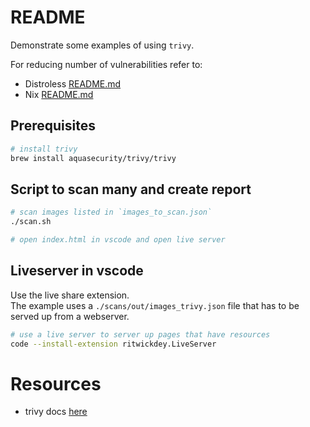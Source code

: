 # README
Demonstrate some examples of using `trivy`.

For reducing number of vulnerabilities refer to:
* Distroless [README.md](../28_distroless/README.md)  
* Nix [README.md](https://github.com/chrisguest75/nix-examples/blob/master/README.md)  

## Prerequisites
```sh
# install trivy
brew install aquasecurity/trivy/trivy
```

## Script to scan many and create report
```sh
# scan images listed in `images_to_scan.json`
./scan.sh

# open index.html in vscode and open live server
```


## Liveserver in vscode
Use the live share extension.  
The example uses a `./scans/out/images_trivy.json` file that has to be served up from a webserver.

```sh 
# use a live server to server up pages that have resources
code --install-extension ritwickdey.LiveServer
```


# Resources 
* trivy docs [here](https://aquasecurity.github.io/trivy/v0.18.3/installation/)  